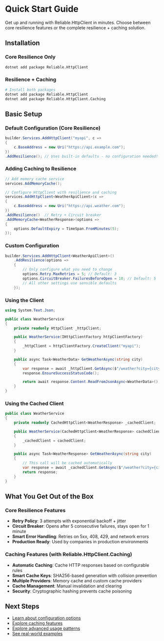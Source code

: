 # Quick Start Guide

Get up and running with Reliable.HttpClient in minutes. Choose between core resilience features or the complete resilience + caching solution.

## Installation

### Core Resilience Only

```bash
dotnet add package Reliable.HttpClient
```

### Resilience + Caching

```bash
# Install both packages
dotnet add package Reliable.HttpClient
dotnet add package Reliable.HttpClient.Caching
```

## Basic Setup

### Default Configuration (Core Resilience)

```csharp
builder.Services.AddHttpClient("myapi", c =>
{
    c.BaseAddress = new Uri("https://api.example.com");
})
.AddResilience(); // Uses built-in defaults - no configuration needed!
```

### Adding Caching to Resilience

```csharp
// Add memory cache service
services.AddMemoryCache();

// Configure HttpClient with resilience and caching
services.AddHttpClient<WeatherApiClient>(c =>
{
    c.BaseAddress = new Uri("https://api.weather.com");
})
.AddResilience()  // Retry + Circuit breaker
.AddMemoryCache<WeatherResponse>(options =>
{
    options.DefaultExpiry = TimeSpan.FromMinutes(5);
});
```

### Custom Configuration

```csharp
builder.Services.AddHttpClient<WeatherApiClient>()
    .AddResilience(options =>
    {
        // Only configure what you need to change
        options.Retry.MaxRetries = 5; // Default: 3
        options.CircuitBreaker.FailuresBeforeOpen = 10; // Default: 5
        // All other settings use sensible defaults
    });
```

### Using the Client

```csharp
using System.Text.Json;

public class WeatherService
{
    private readonly HttpClient _httpClient;

    public WeatherService(IHttpClientFactory httpClientFactory)
    {
        _httpClient = httpClientFactory.CreateClient("myapi");
    }

    public async Task<WeatherData> GetWeatherAsync(string city)
    {
        var response = await _httpClient.GetAsync($"/weather?city={city}");
        response.EnsureSuccessStatusCode();

        return await response.Content.ReadFromJsonAsync<WeatherData>();
    }
}
```

### Using the Cached Client

```csharp
public class WeatherService
{
    private readonly CachedHttpClient<WeatherResponse> _cachedClient;

    public WeatherService(CachedHttpClient<WeatherResponse> cachedClient)
    {
        _cachedClient = cachedClient;
    }

    public async Task<WeatherResponse> GetWeatherAsync(string city)
    {
        // This call will be cached automatically
        var response = await _cachedClient.GetAsync($"/weather?city={city}");
        return response;
    }
}
```

## What You Get Out of the Box

### Core Resilience Features

- **Retry Policy**: 3 attempts with exponential backoff + jitter
- **Circuit Breaker**: Opens after 5 consecutive failures, stays open for 1 minute
- **Smart Error Handling**: Retries on 5xx, 408, 429, and network errors
- **Production Ready**: Used by companies in production environments

### Caching Features (with Reliable.HttpClient.Caching)

- **Automatic Caching**: Cache HTTP responses based on configurable rules
- **Smart Cache Keys**: SHA256-based generation with collision prevention
- **Multiple Providers**: Memory cache and custom cache providers
- **Cache Management**: Manual invalidation and clearing
- **Security**: Cryptographic hashing prevents cache poisoning

## Next Steps

- [Learn about configuration options](configuration.md)
- [Explore caching features](caching.md)
- [Explore advanced usage patterns](advanced-usage.md)
- [See real-world examples](examples/common-scenarios.md)
